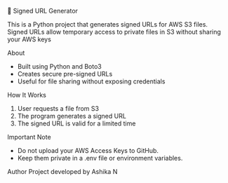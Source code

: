 🔐 Signed URL Generator

This is a Python project that generates signed URLs for AWS S3 files.  
Signed URLs allow temporary access to private files in S3 without sharing your AWS keys

 About
- Built using Python and Boto3
- Creates secure pre-signed URLs
- Useful for file sharing without exposing credentials

How It Works
1. User requests a file from S3
2. The program generates a signed URL
3. The signed URL is valid for a limited time

Important Note
- Do not upload your AWS Access Keys to GitHub.  
- Keep them private in a .env file or environment variables.  

Author
Project developed by Ashika N
